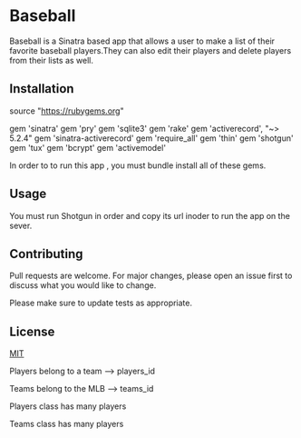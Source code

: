 # Baseball

Baseball is a Sinatra based app that allows a user to make a list of their favorite baseball players.They can also edit their players and delete players from their lists as well.

## Installation 
source "https://rubygems.org"


gem 'sinatra'
gem 'pry'
gem 'sqlite3'
gem 'rake'
gem 'activerecord', "~> 5.2.4"
gem 'sinatra-activerecord'
gem 'require_all'
gem 'thin'
gem 'shotgun'
gem 'tux'
gem 'bcrypt'
gem 'activemodel'

In order to to run this app , you must bundle install all of these gems.

## Usage 
You must run Shotgun in order and copy its url inoder to run the app on the sever.

## Contributing
Pull requests are welcome. For major changes, please open an issue first to discuss what you would like to change.

Please make sure to update tests as appropriate.

## License
[MIT](https://choosealicense.com/licenses/mit/)

Players belong to a team --> players_id

Teams belong to the MLB --> teams_id


Players class 
has many players

Teams class 
has many players
